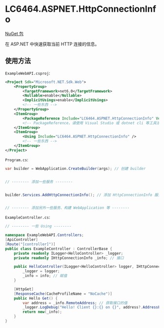 # LC6464.ASPNET.HttpConnectionInfo

[NuGet 包](https://www.nuget.org/packages/LC6464.ASPNET.HttpConnectionInfo "NuGet.Org")

在 ASP.NET 中快速获取当前 HTTP 连接的信息。

## 使用方法
`ExampleWebAPI.csproj`:
``` xml
<Project Sdk="Microsoft.NET.Sdk.Web">
	<PropertyGroup>
		<TargetFramework>net6.0</TargetFramework>
		<Nullable>enable</Nullable>
		<ImplicitUsings>enable</ImplicitUsings>
		<!-- 一些东西 -->
	</PropertyGroup>
	<ItemGroup>
		<PackageReference Include="LC6464.ASPNET.HttpConnectionInfo" Version="1.0.0.0" />
		<!-- PackageReference，请使用 Visual Studio 或 dotnet cli 等工具添加 -->
	</ItemGroup>
	<ItemGroup>
		<Using Include="LC6464.ASPNET.HttpConnectionInfo" />
		<!-- 一些东西 -->
	</ItemGroup>
</Project>
```

`Program.cs`:
``` csharp
var builder = WebApplication.CreateBuilder(args); // 创建 builder


// -------- 添加一些服务 --------


builder.Services.AddHttpConnectionInfo(); // 添加 HttpConnectionInfo 服务


// -------- 添加另外一些服务、构建 WebApplication 等 --------
```

`ExampleController.cs`:
``` csharp
// -------- 一些 Using --------

namespace ExampleWebAPI.Controllers;
[ApiController]
[Route("[controller]")]
public class ExampleController : ControllerBase {
	private readonly ILogger<HelloController> _logger;
	private readonly IHttpConnectionInfo _info; // 接口

	public HelloController(ILogger<HelloController> logger, IHttpConnectionInfo info) { // 依赖注入
		_logger = logger;
		_info = info; // 赋值
	}

	[HttpGet]
	[ResponseCache(CacheProfileName = "NoCache")]
	public Hello Get() {
		var address = _info.RemoteAddress; // 获取接口的值
		_logger.LogDebug("Hello! Client {}:{} on {}", address?.AddressFamily == AddressFamily.InterNetworkV6 ? $"[{address}]" : address, _info.RemotePort, _info.Protocol);
		return new(_info);
	}
}
```